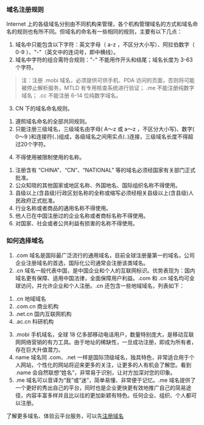 
### 域名注册规则
Internet 上的各级域名分别由不同机构来管理，各个机构管理域名的方式和域名命名的规则也有所不同。但域名的命名有一些相同的规则，主要有以下几点：
1. 域名中只能包含以下字符：英文字母（ a-z ，不区分大小写）、阿拉伯数字（ 0-9 ）、"-"（英文中的连词号，即中横线）。
2. 域名中字符的组合需符合规则："-" 不能用作开头和结尾；域名长度为 3-63 个字符。
>注：注册 .mobi 域名，必须提供可供手机、PDA 访问的页面，否则将可能被停止解析服务，MTLD 有专用核查系统进行验证；
.me 不能注册纯数字域名；
.cc 不能注册 6-14 位纯数字域名。

3. CN 下的域名命名规则。
1) 遵照域名命名的全部共同规则。
2) 只能注册三级域名，三级域名由字母( A～z 或 a～z ，不区分大小写)、数字( 0～9 )和连接符(．)组成，各级域名之间用实点(．)连接，三级域名长度不得超过20个字符。
4. 不得使用被限制使用的名称。
1) 注册含有 “CHINA”、“CN”、“NATIONAL” 等的域名必须经国家有关部门正式批准。
2) 公众知晓的其他国家或地区名称、外国地名、国际组织名称不得使用。
3) 县级以上(含县级)行政区划名称的全称或缩写必须经相关县级以上(含县级)人民政府正式批准。
4) 行业名称或者商品的通用名称不得使用。
5) 他人已在中国注册过的企业名称或者商标名称不得使用。
6) 对国家、社会或者公共利益有损害的名称不得使用。


### 如何选择域名
1. .com 域名是国际最广泛流行的通用域名，目前全球注册量第一的域名，公司企业注册域名的首选，国际化公司通常会注册该类域名。
2. .cn 域名一般代表中国，是中国企业和个人的互联网标识。优势表现为：国内域名更有保障、适用中国法律，全面保障用户利益。.com 和 .cn 域名均可全球访问，并允许企业和个人注册。.cn 还包含一些地域域名，列表如下：
1) .cn 地域域名	
2) .com.cn	商业机构
3) .net.cn	国内互联网机构
4) .ac.cn	科研机构
3. .mobi 手机域名，全球 18 亿多部移动电话用户，数量特别庞大，是移动互联网网络营销的有力工具。由于地址的稀缺性，一旦成功注册，即成为所有者，存在巨大升值潜力。
4. name 域名同 .com、.net 一样是国际顶级域名，独具特色，非常适合用于个人网站，个性化的网站将迎来更多的关注，让更多的人有机会了解您。看到 .name  会自然联想“姓名”，非常易于识别，让对方加深对您的印象。
5. .me 域名可以音译为“我”或“迷”，简单易懂、非常便于记忆。.me 域名提供了一个更好的秀出自己的平台，同时也是企业更快更有效地推广自己的简易途径，内容丰富多样并且比以往的更加新颖有特色。任何企业、组织、个人都可以注册。

了解更多域名、体验云平台服务，可以先[注册域名](http://dnspod.tce.fsphere.cn/?from=qcloudHpHeaderDnspod&fromSource=qcloudHpHeaderDnspod)


